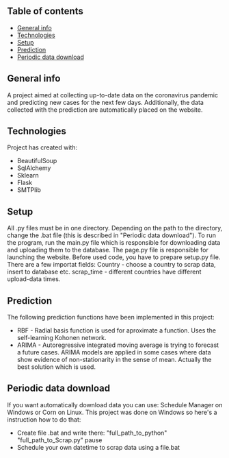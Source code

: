 ## Table of contents
* [General info](#general-info)
* [Technologies](#technologies)
* [Setup](#setup)
* [Prediction](#prediction)
* [Periodic data download](#periodic-data-download)

## General info
A project aimed at collecting up-to-date data on the coronavirus pandemic and
predicting new cases for the next few days. Additionally, the data collected
with the prediction are automatically placed on the website.

## Technologies
Project has created with:
* BeautifulSoup
* SqlAlchemy
* Sklearn
* Flask
* SMTPlib

## Setup
All .py files must be in one directory. Depending on the path to the directory,
change the .bat file (this is described in "Periodic data download").
To run the program, run the main.py file which is responsible for downloading
data and uploading them to the database. The page.py file is responsible for
launching the website. Before used code, you have to prepare setup.py file. There
are a few importat fields: 
Country - choose a country to scrap data, insert to 
database etc. 
scrap_time - different countries have different upload-data times.


## Prediction
The following prediction functions have been implemented in this project: 
* RBF - Radial basis function is used for aproximate a function. Uses the self-learning
Kohonen network. 
* ARIMA - Autoregressive integrated moving average is trying to forecast a future cases. 
ARIMA models are applied in some cases where data show evidence of non-stationarity in 
the sense of mean. Actually the best solution which is used. 

## Periodic data download
If you want automatically download data you can use: Schedule Manager on Windows
or Corn on Linux. This project was done on Windows so here's a instruction how
to do that:
* Create file .bat and write there:
"full_path_to_python" "full_path_to_Scrap.py"
pause
* Schedule your own datetime to scrap data using a file.bat
